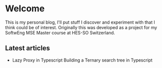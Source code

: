 # Welcome
This is my personal blog, I'll put stuff I discover and experiment with that I think could be of interest.
Originally this was developed as a project for my SoftwEng MSE Master course at HES-SO Switzerland.

<Favorites />

## Latest articles
<ul>
    <li>
        <router-link to="/articles/typescript-lazy-proxy.html">Lazy Proxy in Typescript</router-link>
        <router-link to="/articles/typescript-ternary-search-tree.html">Building a Ternary search tree in Typescript</router-link>
    </li>
</ul>